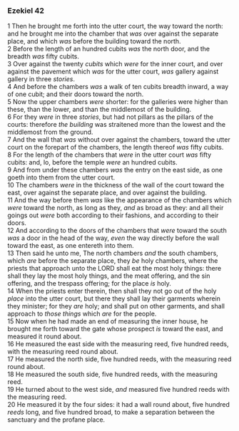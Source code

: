 ### Ezekiel 42

1 Then he brought me forth into the utter court, the way toward the north: and he brought me into the chamber that *was* over against the separate place, and which *was* before the building toward the north.  
2 Before the length of an hundred cubits *was* the north door, and the breadth *was* fifty cubits.  
3 Over against the twenty *cubits* which *were* for the inner court, and over against the pavement which *was* for the utter court, *was* gallery against gallery in three *stories*.  
4 And before the chambers *was* a walk of ten cubits breadth inward, a way of one cubit; and their doors toward the north.  
5 Now the upper chambers *were* shorter: for the galleries were higher than these, than the lower, and than the middlemost of the building.  
6 For they *were* in three *stories*, but had not pillars as the pillars of the courts: therefore *the building* was straitened more than the lowest and the middlemost from the ground.  
7 And the wall that *was* without over against the chambers, toward the utter court on the forepart of the chambers, the length thereof *was* fifty cubits.  
8 For the length of the chambers that *were* in the utter court *was* fifty cubits: and, lo, before the temple *were* an hundred cubits.  
9 And from under these chambers *was* the entry on the east side, as one goeth into them from the utter court.  
10 The chambers *were* in the thickness of the wall of the court toward the east, over against the separate place, and over against the building.  
11 And the way before them *was* like the appearance of the chambers which *were* toward the north, as long as they, *and* as broad as they: and all their goings out *were* both according to their fashions, and according to their doors.  
12 And according to the doors of the chambers that *were* toward the south *was* a door in the head of the way, *even* the way directly before the wall toward the east, as one entereth into them.  
13 Then said he unto me, The north chambers *and* the south chambers, which *are* before the separate place, they *be* holy chambers, where the priests that approach unto the LORD shall eat the most holy things: there shall they lay the most holy things, and the meat offering, and the sin offering, and the trespass offering; for the place *is* holy.  
14 When the priests enter therein, then shall they not go out of the holy *place* into the utter court, but there they shall lay their garments wherein they minister; for they *are* holy; and shall put on other garments, and shall approach to *those things* which *are* for the people.  
15 Now when he had made an end of measuring the inner house, he brought me forth toward the gate whose prospect *is* toward the east, and measured it round about.  
16 He measured the east side with the measuring reed, five hundred reeds, with the measuring reed round about.  
17 He measured the north side, five hundred reeds, with the measuring reed round about.  
18 He measured the south side, five hundred reeds, with the measuring reed.  
19 He turned about to the west side, *and* measured five hundred reeds with the measuring reed.  
20 He measured it by the four sides: it had a wall round about, five hundred *reeds* long, and five hundred broad, to make a separation between the sanctuary and the profane place.  
